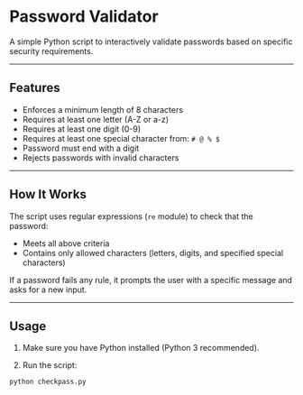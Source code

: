 # Password Validator

A simple Python script to interactively validate passwords based on specific security requirements.

---

## Features

- Enforces a minimum length of 8 characters
- Requires at least one letter (A-Z or a-z)
- Requires at least one digit (0-9)
- Requires at least one special character from: `# @ % $`
- Password must end with a digit
- Rejects passwords with invalid characters

---

## How It Works

The script uses regular expressions (`re` module) to check that the password:

- Meets all above criteria
- Contains only allowed characters (letters, digits, and specified special characters)

If a password fails any rule, it prompts the user with a specific message and asks for a new input.

---

## Usage

1. Make sure you have Python installed (Python 3 recommended).

2. Run the script:

```bash
python checkpass.py
